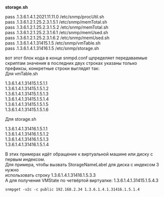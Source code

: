 **storage.sh**

pass .1.3.6.1.4.1.2021.11.11.0 /etc/snmp/procUtil.sh  
pass .1.3.6.1.2.1.25.2.3.1.5.1 /etc/snmp/memTotal.sh  
pass .1.3.6.1.2.1.25.2.3.1.5.2 /etc/snmp/memTotal.sh  
pass .1.3.6.1.2.1.25.2.3.1.6.1 /etc/snmp/memUsed.sh  
pass .1.3.6.1.2.1.25.2.3.1.6.2 /etc/snmp/memUsed.sh  
pass .1.3.6.1.4.1.31415.1.5 /etc/snmp/vmTable.sh  
pass .1.3.6.1.4.1.31416.1.5 /etc/snmp/storage.sh  

вот этот блок кода в конце snmpd.conf щпределяет передаваемые скриптам значения
в последних двух строках указаны только префиксы, конкретные строки выглядят так:   
Для vmTable.sh

1.3.6.1.4.1.31415.1.5.1.1  
1.3.6.1.4.1.31415.1.5.1.2  
1.3.6.1.4.1.31415.1.5.1.3  
1.3.6.1.4.1.31415.1.5.1.4  
1.3.6.1.4.1.31415.1.5.1.5  
1.3.6.1.4.1.31415.1.5.1.6  

Для storage.sh

1.3.6.1.4.1.31416.1.5.1.1  
1.3.6.1.4.1.31416.1.5.1.2  
1.3.6.1.4.1.31416.1.5.1.3  
1.3.6.1.4.1.31416.1.5.1.4  

В этих примерах идёт обращение к виртуальной машине или диску с первым индексом.   
Для примера, чтобы вызвать StorageNameLabel для диска с индексом 3 нужно    
использовать строку 1.3.6.1.4.1.31416.1.5.3.3    
А для получения VMState по четвёртой виртуалке: 1.3.6.1.4.1.31415.1.5.4.3

    snmpget -v2c -c public 192.168.2.34 1.3.6.1.4.1.31416.1.5.1.4